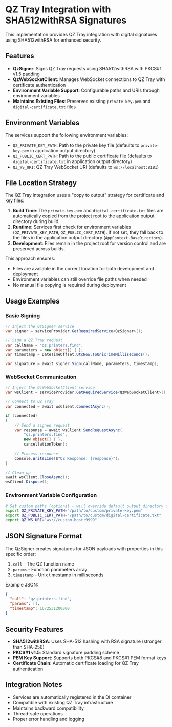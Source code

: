 # QZ Tray Integration with SHA512withRSA Signatures

This implementation provides QZ Tray integration with digital signatures using SHA512withRSA for enhanced security.

## Features

- **QzSigner**: Signs QZ Tray requests using SHA512withRSA with PKCS#1 v1.5 padding
- **QzWebSocketClient**: Manages WebSocket connections to QZ Tray with certificate authentication
- **Environment Variable Support**: Configurable paths and URIs through environment variables
- **Maintains Existing Files**: Preserves existing `private-key.pem` and `digital-certificate.txt` files

## Environment Variables

The services support the following environment variables:

- `QZ_PRIVATE_KEY_PATH`: Path to the private key file (defaults to `private-key.pem` in application output directory)
- `QZ_PUBLIC_CERT_PATH`: Path to the public certificate file (defaults to `digital-certificate.txt` in application output directory)
- `QZ_WS_URI`: QZ Tray WebSocket URI (defaults to `ws://localhost:8181`)

## File Location Strategy

The QZ Tray integration uses a "copy to output" strategy for certificate and key files:

1. **Build Time**: The `private-key.pem` and `digital-certificate.txt` files are automatically copied from the project root to the application output directory during build.
2. **Runtime**: Services first check for environment variables (`QZ_PRIVATE_KEY_PATH`, `QZ_PUBLIC_CERT_PATH`). If not set, they fall back to the files in the application output directory (`AppContext.BaseDirectory`).
3. **Development**: Files remain in the project root for version control and are preserved across builds.

This approach ensures:
- Files are available in the correct location for both development and deployment
- Environment variables can still override file paths when needed
- No manual file copying is required during deployment

## Usage Examples

### Basic Signing

```csharp
// Inject the QzSigner service
var signer = serviceProvider.GetRequiredService<QzSigner>();

// Sign a QZ Tray request
var callName = "qz.printers.find";
var parameters = new object[] { };
var timestamp = DateTimeOffset.UtcNow.ToUnixTimeMilliseconds();

var signature = await signer.Sign(callName, parameters, timestamp);
```

### WebSocket Communication

```csharp
// Inject the QzWebSocketClient service
var wsClient = serviceProvider.GetRequiredService<QzWebSocketClient>();

// Connect to QZ Tray
var connected = await wsClient.ConnectAsync();

if (connected)
{
    // Send a signed request
    var response = await wsClient.SendRequestAsync(
        "qz.printers.find", 
        new object[] { }, 
        cancellationToken);
    
    // Process response
    Console.WriteLine($"QZ Response: {response}");
}

// Clean up
await wsClient.CloseAsync();
wsClient.Dispose();
```

### Environment Variable Configuration

```bash
# Set custom paths (optional - will override default output directory files)
export QZ_PRIVATE_KEY_PATH="/path/to/custom/private-key.pem"
export QZ_PUBLIC_CERT_PATH="/path/to/custom/digital-certificate.txt"
export QZ_WS_URI="ws://custom-host:9999"
```

## JSON Signature Format

The QzSigner creates signatures for JSON payloads with properties in this specific order:

1. `call` - The QZ function name
2. `params` - Function parameters array
3. `timestamp` - Unix timestamp in milliseconds

Example JSON:
```json
{
  "call": "qz.printers.find",
  "params": [],
  "timestamp": 1672531200000
}
```

## Security Features

- **SHA512withRSA**: Uses SHA-512 hashing with RSA signature (stronger than SHA-256)
- **PKCS#1 v1.5**: Standard signature padding scheme
- **PEM Key Support**: Supports both PKCS#8 and PKCS#1 PEM format keys
- **Certificate Chain**: Automatic certificate loading for QZ Tray authentication

## Integration Notes

- Services are automatically registered in the DI container
- Compatible with existing QZ Tray infrastructure
- Maintains backward compatibility
- Thread-safe operations
- Proper error handling and logging